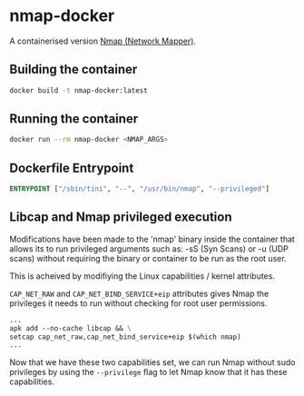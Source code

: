 # nmap-docker
A containerised version [Nmap (Network Mapper)](https://nmap.org/).

## Building the container
```bash
docker build -t nmap-docker:latest
```
## Running the container
```bash
docker run --rm nmap-docker <NMAP_ARGS>
```

## Dockerfile Entrypoint
```dockerfile
ENTRYPOINT ["/sbin/tini", "--", "/usr/bin/nmap", "--privileged"]
```

## Libcap and Nmap privileged execution
Modifications have been made to the 'nmap' binary inside the container that allows its to run privileged arguments such as: -sS (Syn Scans) or -u (UDP scans) without requiring the binary or container to be run as the root user.

This is acheived by modifiying the Linux capabilities / kernel attributes.

`CAP_NET_RAW` and `CAP_NET_BIND_SERVICE+eip` attributes gives Nmap the privileges it needs to run without checking for root user permissions.

```dockerfile
...
apk add --no-cache libcap && \
setcap cap_net_raw,cap_net_bind_service+eip $(which nmap)
...
```

Now that we have these two capabilities set, we can run Nmap without sudo privileges by using the `--privilege` flag to let Nmap know that it has these capabilities.
